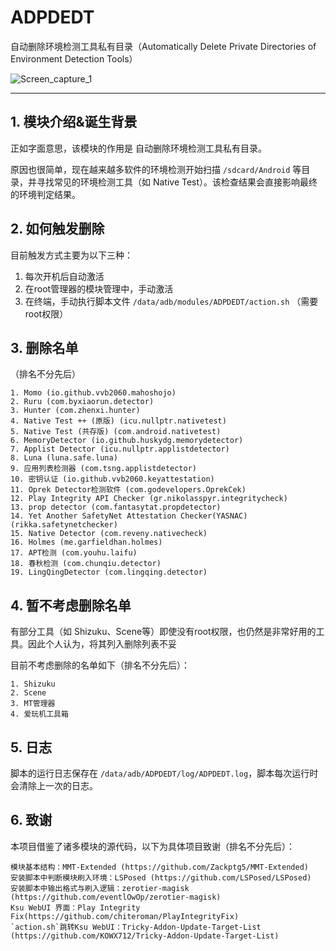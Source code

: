 # ADPDEDT

自动删除环境检测工具私有目录（Automatically Delete Private Directories of Environment Detection Tools）

<img src=".Image/Screen_capture_1.jpg" alt="Screen_capture_1"  />

------



## 1. 模块介绍&诞生背景

正如字面意思，该模块的作用是 自动删除环境检测工具私有目录。

原因也很简单，现在越来越多软件的环境检测开始扫描 `/sdcard/Android` 等目录，并寻找常见的环境检测工具（如 Native Test）。该检查结果会直接影响最终的环境判定结果。



## 2. 如何触发删除

目前触发方式主要为以下三种：

1. 每次开机后自动激活
2. 在root管理器的模块管理中，手动激活
3. 在终端，手动执行脚本文件 `/data/adb/modules/ADPDEDT/action.sh` （需要root权限）



## 3. 删除名单

（排名不分先后）

    1. Momo (io.github.vvb2060.mahoshojo)
    2. Ruru (com.byxiaorun.detector)
    3. Hunter (com.zhenxi.hunter)
    4. Native Test ++ (原版) (icu.nullptr.nativetest)
    5. Native Test (共存版) (com.android.nativetest)
    6. MemoryDetector (io.github.huskydg.memorydetector)
    7. Applist Detector (icu.nullptr.applistdetector)
    8. Luna (luna.safe.luna)
    9. 应用列表检测器 (com.tsng.applistdetector)
    10. 密钥认证 (io.github.vvb2060.keyattestation)
    11. Oprek Detector检测软件 (com.godevelopers.OprekCek)
    12. Play Integrity API Checker (gr.nikolasspyr.integritycheck)
    13. prop detector (com.fantasytat.propdetector)
    14. Yet Another SafetyNet Attestation Checker(YASNAC) (rikka.safetynetchecker)
    15. Native Detector (com.reveny.nativecheck)
    16. Holmes (me.garfieldhan.holmes)
    17. APT检测 (com.youhu.laifu)
    18. 春秋检测 (com.chunqiu.detector)
    19. LingQingDetector (com.lingqing.detector)



## 4. 暂不考虑删除名单

有部分工具（如 Shizuku、Scene等）即使没有root权限，也仍然是非常好用的工具。因此个人认为，将其列入删除列表不妥

目前不考虑删除的名单如下（排名不分先后）：

    1. Shizuku
    2. Scene
    3. MT管理器
    4. 爱玩机工具箱



## 5. 日志

脚本的运行日志保存在 `/data/adb/ADPDEDT/log/ADPDEDT.log`，脚本每次运行时会清除上一次的日志。



## 6. 致谢
本项目借鉴了诸多模块的源代码，以下为具体项目致谢（排名不分先后）：

    模块基本结构：MMT-Extended (https://github.com/Zackptg5/MMT-Extended)
    安装脚本中判断模块刷入环境：LSPosed (https://github.com/LSPosed/LSPosed)
    安装脚本中输出格式与刷入逻辑：zerotier-magisk (https://github.com/eventlOwOp/zerotier-magisk)
    Ksu WebUI 界面：Play Integrity Fix(https://github.com/chiteroman/PlayIntegrityFix)
    `action.sh`跳转Ksu WebUI：Tricky-Addon-Update-Target-List (https://github.com/KOWX712/Tricky-Addon-Update-Target-List)
 